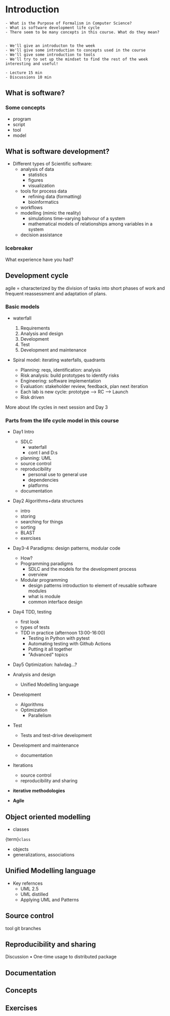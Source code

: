 # Introduction

```{questions}
- What is the Purpose of Formalism in Computer Science?
- What is software development life cycle
- There seem to be many concepts in this course. What do they mean?


```

```{objectives}
- We'll give an introducton to the week
- We'll give some introduction to concepts used in the course
- We'll give some introduction to tools
- We'll try to set up the mindset to find the rest of the week interesting and useful!
```

```{instructor-note}
- Lecture 15 min
- Discussions 10 min
```

## What is software?

### Some concepts
- program
- script
- tool
- model

## What is software development?

- Different types of Scientific software:
  - analysis of data
    - statistics
    - figures
    - visualization
  - tools for process data
    - refining data (formatting)
    - bioinformatics
  - workflows
  - modelling (mimic the reality)
      - simulations time-varying bahvour of a system
      - mathematical models of relationships among variables in a system 
  - decision assistance

### Icebreaker

What experience have you had?



## Development cycle

agile = characterized by the division of tasks into short phases of work and frequent reassessment and adaptation of plans.

### Basic models
- waterfall
  1.	Requirements
  2.	Analysis and design
  3.	Development
  4.	Test
  5.	Development and maintenance

- Spiral model: iterating waterfalls, quadrants
  - Planning: reqs, identification: analysis
  -	Risk analysis: build prototypes to identify risks
  -	Engineering: software implementation
  -	Evaluation: stakeholder review, feedback, plan next iteration
  -	Each lab is new cycle: prototype --> RC --> Launch
  -	Risk driven

More about life cycles in next session and Day 3

### Parts from the life cycle model in this course

- Day1 Intro
    - SDLC
        - waterfall
        - cont I and D:s
    - planning: UML
    - source control
    - reproducibility
        - personal use to general use
        - dependencies
        - platforms
    - documentation
   

- Day2 Algorithms+data structures
    - intro
    - storing
    - searching for things
    - sorting
    - BLAST
    - exercises
- Day3-4 Paradigms: design patterns, modular code
    - How?
    - Programming paradigms
        - SDLC and the models for the development process
        - overview
    - Modular programming
        - design patterns introduction to element of reusable software modules
        - what is module
        - common interface design
- Day4 TDD, testing
    - first look
    - types of tests
    - TDD in practice (afternoon 13:00-16:00)
        - Testing in Python with pytest
        - Automating testing with Github Actions
        - Putting it all together
        - "Advanced" topics
- Day5 Optimization: halvdag...?


- Analysis and design 
  - Unified Modelling language
- Development
  - Algorithms
  - Optimization
    - Parallelism
- Test
  - Tests and test-drive development
- Development and maintenance
  - documentation

- Iterations
  - source control
  - reproducibility and sharing


- **iterative methodologies**
- **Agile**

## Object oriented modelling

- classes

{term}`class`

- objects
- generalizations, associations

## Unified Modelling language

- Key refernces
  - UML 2.5
  - UML distilled
  - Applying UML and Patterns

## Source control

tool
git
branches

## Reproducibility and sharing
Discussion
•	One-time usage to distributed package

## Documentation


## Concepts

## Exercises

